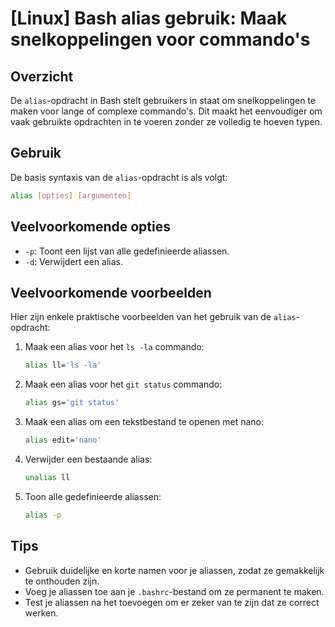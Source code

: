 # [Linux] Bash alias gebruik: Maak snelkoppelingen voor commando's

## Overzicht
De `alias`-opdracht in Bash stelt gebruikers in staat om snelkoppelingen te maken voor lange of complexe commando's. Dit maakt het eenvoudiger om vaak gebruikte opdrachten in te voeren zonder ze volledig te hoeven typen.

## Gebruik
De basis syntaxis van de `alias`-opdracht is als volgt:

```bash
alias [opties] [argumenten]
```

## Veelvoorkomende opties
- `-p`: Toont een lijst van alle gedefinieerde aliassen.
- `-d`: Verwijdert een alias.

## Veelvoorkomende voorbeelden
Hier zijn enkele praktische voorbeelden van het gebruik van de `alias`-opdracht:

1. Maak een alias voor het `ls -la` commando:
   ```bash
   alias ll='ls -la'
   ```

2. Maak een alias voor het `git status` commando:
   ```bash
   alias gs='git status'
   ```

3. Maak een alias om een tekstbestand te openen met nano:
   ```bash
   alias edit='nano'
   ```

4. Verwijder een bestaande alias:
   ```bash
   unalias ll
   ```

5. Toon alle gedefinieerde aliassen:
   ```bash
   alias -p
   ```

## Tips
- Gebruik duidelijke en korte namen voor je aliassen, zodat ze gemakkelijk te onthouden zijn.
- Voeg je aliassen toe aan je `.bashrc`-bestand om ze permanent te maken.
- Test je aliassen na het toevoegen om er zeker van te zijn dat ze correct werken.